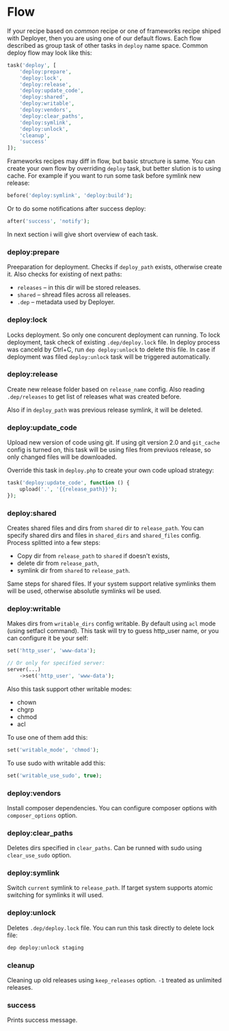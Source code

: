 # Flow

If your recipe based on *common* recipe or one of frameworks recipe shiped with Deployer, then you are using one of our default flows.
Each flow described as group task of other tasks in `deploy` name space. Common deploy flow may look like this:

```php
task('deploy', [
    'deploy:prepare',
    'deploy:lock',
    'deploy:release',
    'deploy:update_code',
    'deploy:shared',
    'deploy:writable',
    'deploy:vendors',
    'deploy:clear_paths',
    'deploy:symlink',
    'deploy:unlock',
    'cleanup',
    'success'
]);
```

Frameworks recipes may diff in flow, but basic structure is same. You can create your own flow by overriding `deploy` task, but better slution is to using cache. 
For example if you want to run some task before symlink new release:

```php
before('deploy:symlink', 'deploy:build');
```

Or to do some notifications after success deploy:

```php
after('success', 'notify');
```

In next section i will give short overview of each task. 

### deploy:prepare

Preeparation for deployment. Checks if `deploy_path` exists, otherwise create it. Also checks for existing of next paths:

* `releases` – in this dir will be stored releases.
* `shared` – shread files across all releases.
* `.dep` – metadata used by Deployer.

### deploy:lock

Locks deployment. So only one concurent deployment can running. To lock deployment, task check of existing `.dep/deploy.lock` file. In deploy process was canceld by Ctrl+C, run `dep deploy:unlock` to delete this file. In case if deployment was filed `deploy:unlock` task will be triggered automatically. 

### deploy:release

Create new release folder based on `release_name` config. Also reading `.dep/releases` to get list of releases what was created before. 

Also if in `deploy_path` was previous release symlink, it will be deleted.

### deploy:update_code

Upload new version of code using git. If using git version 2.0 and `git_cache` config is turned on, this task will be using files from previuos release, so only changed files will be downloaded.

Override this task in `deploy.php` to create your own code upload strategy:

```php
task('deploy:update_code', function () {
    upload('.', '{{release_path}}');
});
```

### deploy:shared

Creates shared files and dirs from `shared` dir to `release_path`. You can specify shared dirs and files in `shared_dirs` and `shared_files` config. Process splitted into a few steps:

* Copy dir from `release_path` to `shared` if doesn't exists,
* delete dir from `release_path`,
* symlink dir from `shared` to `release_path`.

Same steps for shared files. If your system support relative symlinks them will be used, otherwise absolutle symlinks wil be used.

### deploy:writable

Makes dirs from `writable_dirs` config writable. By default using `acl` mode (using setfacl command). This task will try to guess http_user name, or you can configure it be your self:

```php
set('http_user', 'www-data');

// Or only for specified server:
server(...)
    ->set('http_user', 'www-data');
```

Also this task support other writable modes:

* chown
* chgrp
* chmod
* acl

To use one of them add this:

```php
set('writable_mode', 'chmod');
```

To use sudo with writable add this:

```php
set('writable_use_sudo', true);
```

### deploy:vendors

Install composer dependencies. You can configure composer options with `composer_options` option. 

### deploy:clear_paths

Deletes dirs specified in `clear_paths`. Can be runned with sudo using `clear_use_sudo` option.

### deploy:symlink

Switch `current` symlink to `release_path`. If target system supports atomic switching for symlinks it will used.

### deploy:unlock

Deletes `.dep/deploy.lock` file. You can run this task directly to delete lock file:

```sh
dep deploy:unlock staging
```

### cleanup

Cleaning up old releases using `keep_releases` option. `-1` treated as unlimited releases.

### success

Prints success message.
